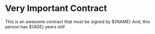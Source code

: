 
# Very Important Contract

This is an awesome contract that must be signed by ${NAME}
And, this person has ${AGE} years old!
